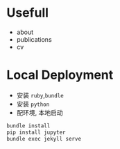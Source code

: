 
# Usefull

- about
- publications
- cv


# Local Deployment

- 安装 `ruby`,`bundle`
- 安装 `python`
- 配环境, 本地启动

```bash
bundle install
pip install jupyter
bundle exec jekyll serve
```
